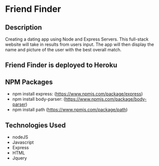 # Friend Finder

## Description

Creating a dating app using Node and Express Servers. This full-stack website will take in results from users input. The app will then display the name and picture of the user with the best overall match.

## Friend Finder is deployed to Heroku
  

## NPM Packages

  * npm install express: (https://www.npmjs.com/package/express)
  * npm install body-parser: (https://www.npmjs.com/package/body-parser)
  * npm install path (https://www.npmjs.com/package/path)

## Technologies Used

  * nodeJS
  * Javascript
  * Express
  * HTML
  * Jquery
